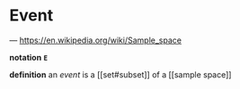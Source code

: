 # Event

&mdash; <https://en.wikipedia.org/wiki/Sample_space>

**notation** **`E`**

**definition** an _event_ is a [[set#subset]] of a [[sample space]]
